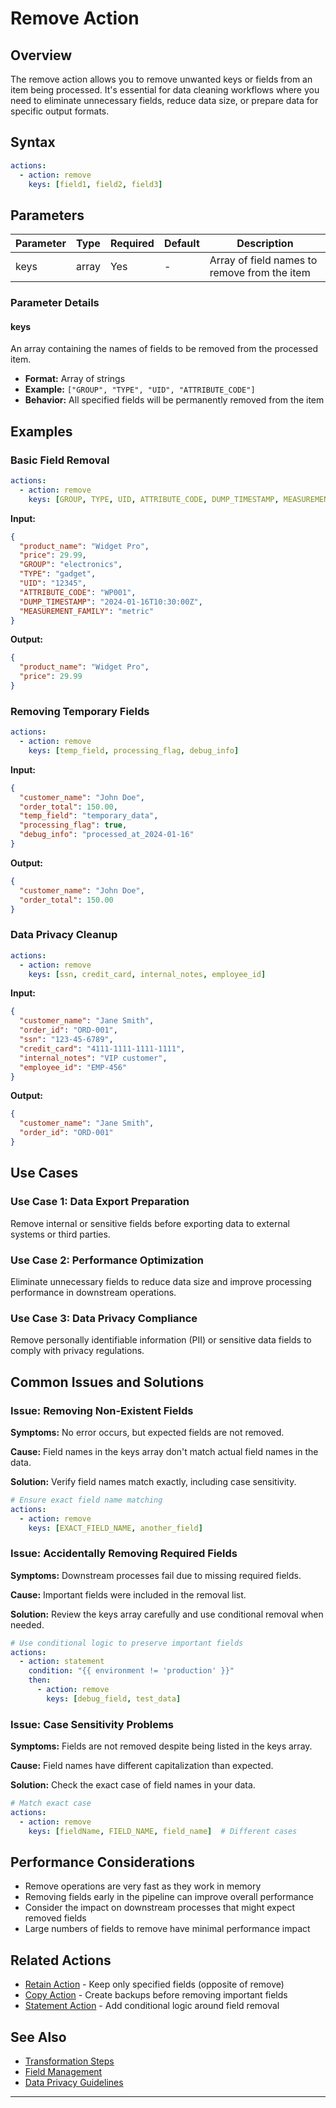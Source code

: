 
# Remove Action

## Overview

The remove action allows you to remove unwanted keys or fields from an item being processed. It's essential for data cleaning workflows where you need to eliminate unnecessary fields, reduce data size, or prepare data for specific output formats.

## Syntax

```yaml
actions:
  - action: remove
    keys: [field1, field2, field3]
```

## Parameters

| Parameter | Type | Required | Default | Description |
|-----------|------|----------|---------|-------------|
| keys | array | Yes | - | Array of field names to remove from the item |

### Parameter Details

#### keys
An array containing the names of fields to be removed from the processed item.

- **Format:** Array of strings
- **Example:** `["GROUP", "TYPE", "UID", "ATTRIBUTE_CODE"]`
- **Behavior:** All specified fields will be permanently removed from the item

## Examples

### Basic Field Removal

```yaml
actions:
  - action: remove
    keys: [GROUP, TYPE, UID, ATTRIBUTE_CODE, DUMP_TIMESTAMP, MEASUREMENT_FAMILY]
```

**Input:**
```json
{
  "product_name": "Widget Pro",
  "price": 29.99,
  "GROUP": "electronics",
  "TYPE": "gadget",
  "UID": "12345",
  "ATTRIBUTE_CODE": "WP001",
  "DUMP_TIMESTAMP": "2024-01-16T10:30:00Z",
  "MEASUREMENT_FAMILY": "metric"
}
```

**Output:**
```json
{
  "product_name": "Widget Pro",
  "price": 29.99
}
```

### Removing Temporary Fields

```yaml
actions:
  - action: remove
    keys: [temp_field, processing_flag, debug_info]
```

**Input:**
```json
{
  "customer_name": "John Doe",
  "order_total": 150.00,
  "temp_field": "temporary_data",
  "processing_flag": true,
  "debug_info": "processed_at_2024-01-16"
}
```

**Output:**
```json
{
  "customer_name": "John Doe",
  "order_total": 150.00
}
```

### Data Privacy Cleanup

```yaml
actions:
  - action: remove
    keys: [ssn, credit_card, internal_notes, employee_id]
```

**Input:**
```json
{
  "customer_name": "Jane Smith",
  "order_id": "ORD-001",
  "ssn": "123-45-6789",
  "credit_card": "4111-1111-1111-1111",
  "internal_notes": "VIP customer",
  "employee_id": "EMP-456"
}
```

**Output:**
```json
{
  "customer_name": "Jane Smith",
  "order_id": "ORD-001"
}
```

## Use Cases

### Use Case 1: Data Export Preparation
Remove internal or sensitive fields before exporting data to external systems or third parties.

### Use Case 2: Performance Optimization
Eliminate unnecessary fields to reduce data size and improve processing performance in downstream operations.

### Use Case 3: Data Privacy Compliance
Remove personally identifiable information (PII) or sensitive data fields to comply with privacy regulations.

## Common Issues and Solutions

### Issue: Removing Non-Existent Fields

**Symptoms:** No error occurs, but expected fields are not removed.

**Cause:** Field names in the keys array don't match actual field names in the data.

**Solution:** Verify field names match exactly, including case sensitivity.

```yaml
# Ensure exact field name matching
actions:
  - action: remove
    keys: [EXACT_FIELD_NAME, another_field]
```

### Issue: Accidentally Removing Required Fields

**Symptoms:** Downstream processes fail due to missing required fields.

**Cause:** Important fields were included in the removal list.

**Solution:** Review the keys array carefully and use conditional removal when needed.

```yaml
# Use conditional logic to preserve important fields
actions:
  - action: statement
    condition: "{{ environment != 'production' }}"
    then:
      - action: remove
        keys: [debug_field, test_data]
```

### Issue: Case Sensitivity Problems

**Symptoms:** Fields are not removed despite being listed in the keys array.

**Cause:** Field names have different capitalization than expected.

**Solution:** Check the exact case of field names in your data.

```yaml
# Match exact case
actions:
  - action: remove
    keys: [fieldName, FIELD_NAME, field_name]  # Different cases
```

## Performance Considerations

- Remove operations are very fast as they work in memory
- Removing fields early in the pipeline can improve overall performance
- Consider the impact on downstream processes that might expect removed fields
- Large numbers of fields to remove have minimal performance impact

## Related Actions

- [Retain Action](./retain_action.md) - Keep only specified fields (opposite of remove)
- [Copy Action](./copy_action.md) - Create backups before removing important fields
- [Statement Action](./statement_action.md) - Add conditional logic around field removal

## See Also

- [Transformation Steps](../directives/transformation_steps.md)
- [Field Management](../user-guide/field-management.md)
- [Data Privacy Guidelines](../user-guide/data-privacy.md)

---
